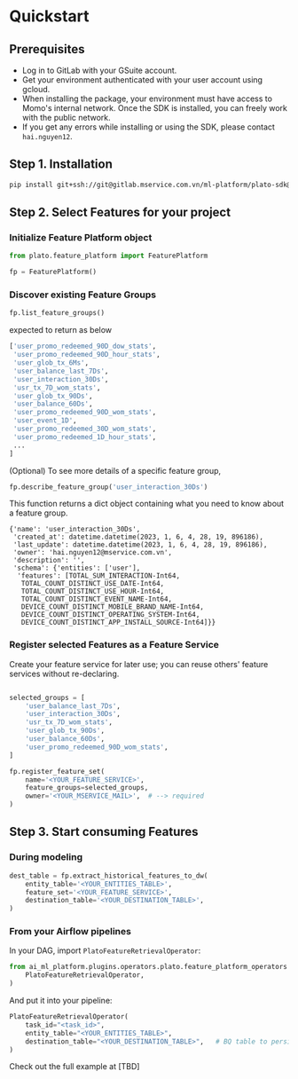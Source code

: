 # Quickstart

## Prerequisites

* Log in to GitLab with your GSuite account.
* Get your environment authenticated with your user account using gcloud.
* When installing the package, your environment must have access to Momo's internal network. Once the SDK is installed, you can freely work with the public network.
* If you get any errors while installing or using the SDK, please contact `hai.nguyen12`.

## Step 1. Installation

```bash
pip install git+ssh://git@gitlab.mservice.com.vn/ml-platform/plato-sdk@v0.2.0
```

## Step 2. Select Features for your project

### Initialize Feature Platform object

```python
from plato.feature_platform import FeaturePlatform

fp = FeaturePlatform()
```

### Discover existing Feature Groups

```python
fp.list_feature_groups()
```

expected to return as below

```python
['user_promo_redeemed_90D_dow_stats',
 'user_promo_redeemed_90D_hour_stats',
 'user_glob_tx_6Ms',
 'user_balance_last_7Ds',
 'user_interaction_30Ds',
 'usr_tx_7D_wom_stats',
 'user_glob_tx_90Ds',
 'user_balance_60Ds',
 'user_promo_redeemed_90D_wom_stats',
 'user_event_1D',
 'user_promo_redeemed_30D_wom_stats',
 'user_promo_redeemed_1D_hour_stats',
 ...
]
```

(Optional) To see more details of a specific feature group,

```python
fp.describe_feature_group('user_interaction_30Ds')
```

This function returns a dict object containing what you need to know about a feature group.

```
{'name': 'user_interaction_30Ds',
 'created_at': datetime.datetime(2023, 1, 6, 4, 28, 19, 896186),
 'last_update': datetime.datetime(2023, 1, 6, 4, 28, 19, 896186),
 'owner': 'hai.nguyen12@mservice.com.vn',
 'description': '',
 'schema': {'entities': ['user'],
  'features': [TOTAL_SUM_INTERACTION-Int64,
   TOTAL_COUNT_DISTINCT_USE_DATE-Int64,
   TOTAL_COUNT_DISTINCT_USE_HOUR-Int64,
   TOTAL_COUNT_DISTINCT_EVENT_NAME-Int64,
   DEVICE_COUNT_DISTINCT_MOBILE_BRAND_NAME-Int64,
   DEVICE_COUNT_DISTINCT_OPERATING_SYSTEM-Int64,
   DEVICE_COUNT_DISTINCT_APP_INSTALL_SOURCE-Int64]}}
```

### Register selected Features as a Feature Service

Create your feature service for later use; you can reuse others' feature services without re-declaring.

```python

selected_groups = [
    'user_balance_last_7Ds',
    'user_interaction_30Ds',
    'usr_tx_7D_wom_stats',
    'user_glob_tx_90Ds',
    'user_balance_60Ds',
    'user_promo_redeemed_90D_wom_stats',
]

fp.register_feature_set(
    name='<YOUR_FEATURE_SERVICE>',
    feature_groups=selected_groups,
    owner='<YOUR_MSERVICE_MAIL>',  # --> required
)
```

## Step 3. Start consuming Features

### During modeling

```python
dest_table = fp.extract_historical_features_to_dw(
    entity_table='<YOUR_ENTITIES_TABLE>',
    feature_set='<YOUR_FEATURE_SERVICE>',
    destination_table='<YOUR_DESTINATION_TABLE>',
)
```

### From your Airflow pipelines

In your DAG, import `PlatoFeatureRetrievalOperator`:

```python
from ai_ml_platform.plugins.operators.plato.feature_platform_operators import (
    PlatoFeatureRetrievalOperator,
)
```

And put it into your pipeline:

```python
PlatoFeatureRetrievalOperator(
    task_id="<task_id>",
    entity_table="<YOUR_ENTITIES_TABLE>",
    destination_table="<YOUR_DESTINATION_TABLE>",   # BQ table to persist extracted features for later processing steps.
)
```

Check out the full example at \[TBD]
